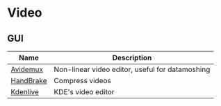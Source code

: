 # Video

## GUI

| Name | Description |
| - | - |
| [Avidemux](http://fixounet.free.fr/avidemux/) | Non-linear video editor, useful for datamoshing |
| [HandBrake](https://github.com/HandBrake/HandBrake) | Compress videos |
| [Kdenlive](https://github.com/KDE/kdenlive) | KDE's video editor |